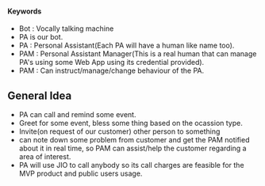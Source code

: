 #### Keywords

- Bot : Vocally talking machine
- PA is our bot.
- PA : Personal Assistant(Each PA will have a human like name too).
- PAM : Personal Assistant Manager(This is a real human that can manage PA's using some Web App using its credential provided).
- PAM : Can instruct/manage/change behaviour of the PA.

## General Idea

- PA can call and remind some event.
- Greet for some event, bless some thing based on the ocassion type.
- Invite(on request of our customer) other person to something
- can note down some problem from customer and get the PAM notified about it in real time, so PAM can assist/help the customer regarding a area of interest.
- PA will use JIO to call anybody so its call charges are feasible for the MVP product and public users usage.
